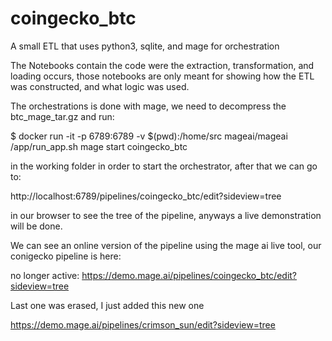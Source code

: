 # coingecko_btc
A small ETL that uses python3, sqlite, and mage for orchestration

The Notebooks contain the code were the extraction, transformation, and loading occurs, those notebooks are only meant for showing how the ETL was constructed, and what logic was used.

The orchestrations is done with mage, we need to decompress the btc_mage_tar.gz and run:

$ docker run -it -p 6789:6789 -v $(pwd):/home/src mageai/mageai /app/run_app.sh mage start coingecko_btc

in the working folder in order to start the orchestrator, after that we can go to:

http://localhost:6789/pipelines/coingecko_btc/edit?sideview=tree

in our browser to see the tree of the pipeline, anyways a live demonstration will be done.

We can see an online version of the pipeline using the mage ai live tool, our conigecko pipeline is here:

no longer active: https://demo.mage.ai/pipelines/coingecko_btc/edit?sideview=tree

Last one was erased, I just added this new one

https://demo.mage.ai/pipelines/crimson_sun/edit?sideview=tree
